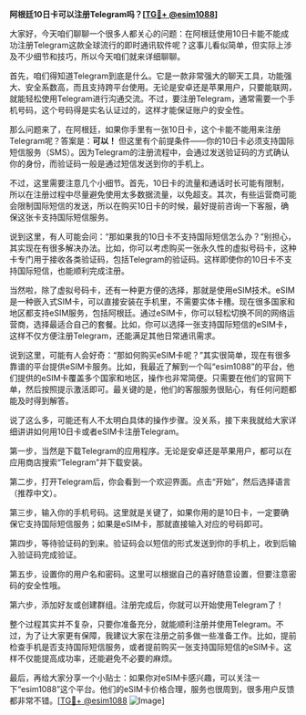 **阿根廷10日卡可以注册Telegram吗？[[TG💪+ @esim1088](https://t.me/s/esim1088)]**

大家好，今天咱们聊聊一个很多人都关心的问题：在阿根廷使用10日卡能不能成功注册Telegram这款全球流行的即时通讯软件呢？这事儿看似简单，但实际上涉及不少细节和技巧，所以今天咱们就来详细聊聊。

首先，咱们得知道Telegram到底是什么。它是一款非常强大的聊天工具，功能强大、安全系数高，而且支持跨平台使用。无论是安卓还是苹果用户，只要能联网，就能轻松使用Telegram进行沟通交流。不过，要注册Telegram，通常需要一个手机号码，这个号码得是实名认证过的，这样才能保证账户的安全性。

那么问题来了，在阿根廷，如果你手里有一张10日卡，这个卡能不能用来注册Telegram呢？答案是：**可以！** 但这里有个前提条件——你的10日卡必须支持国际短信服务（SMS）。因为Telegram的注册流程中，会通过发送验证码的方式确认你的身份，而验证码一般是通过短信发送到你的手机上。

不过，这里需要注意几个小细节。首先，10日卡的流量和通话时长可能有限制，所以在注册过程中尽量避免使用太多数据流量，以免超支。其次，有些运营商可能会限制国际短信的发送，所以在购买10日卡的时候，最好提前咨询一下客服，确保这张卡支持国际短信服务。

说到这里，有人可能会问：“那如果我的10日卡不支持国际短信怎么办？”别担心，其实现在有很多解决办法。比如，你可以考虑购买一张永久性的虚拟号码卡，这种卡专门用于接收各类验证码，包括Telegram的验证码。这样即使你的10日卡不支持国际短信，也能顺利完成注册。

当然啦，除了虚拟号码卡，还有一种更方便的选择，那就是使用eSIM技术。eSIM是一种嵌入式SIM卡，可以直接安装在手机里，不需要实体卡槽。现在很多国家和地区都支持eSIM服务，包括阿根廷。通过eSIM卡，你可以轻松切换不同的网络运营商，选择最适合自己的套餐。比如，你可以选择一张支持国际短信的eSIM卡，这样不仅方便注册Telegram，还能满足其他日常通讯需求。

说到这里，可能有人会好奇：“那如何购买eSIM卡呢？”其实很简单，现在有很多靠谱的平台提供eSIM卡服务。比如，我最近了解到一个叫“esim1088”的平台，他们提供的eSIM卡覆盖多个国家和地区，操作也非常简便。只需要在他们的官网下单，然后按照提示激活即可。最关键的是，他们的客服服务很贴心，有任何问题都能及时得到解答。

说了这么多，可能还有人不太明白具体的操作步骤。没关系，接下来我就给大家详细讲讲如何用10日卡或者eSIM卡注册Telegram。

第一步，当然是下载Telegram的应用程序。无论是安卓还是苹果用户，都可以在应用商店搜索“Telegram”并下载安装。

第二步，打开Telegram后，你会看到一个欢迎界面。点击“开始”，然后选择语言（推荐中文）。

第三步，输入你的手机号码。这里就是关键了，如果你用的是10日卡，一定要确保它支持国际短信服务；如果是eSIM卡，那就直接输入对应的号码即可。

第四步，等待验证码的到来。验证码会以短信的形式发送到你的手机上，收到后输入验证码完成验证。

第五步，设置你的用户名和密码。这里可以根据自己的喜好随意设置，但要注意密码的安全性哦。

第六步，添加好友或创建群组。注册完成后，你就可以开始使用Telegram了！

整个过程其实并不复杂，只要你准备充分，就能顺利注册并使用Telegram。不过，为了让大家更有保障，我建议大家在注册之前多做一些准备工作。比如，提前检查手机是否支持国际短信服务，或者提前购买一张支持国际短信的eSIM卡。这样不仅能提高成功率，还能避免不必要的麻烦。

最后，再给大家分享一个小贴士：如果你对eSIM卡感兴趣，可以关注一下“esim1088”这个平台。他们的eSIM卡价格合理，服务也很周到，很多用户反馈都非常不错。[[TG💪+ @esim1088](https://t.me/s/esim1088) ![Image](https://i.postimg.cc/4NQfJmqS/Snipaste-2025-05-13-00-14-12.png)]